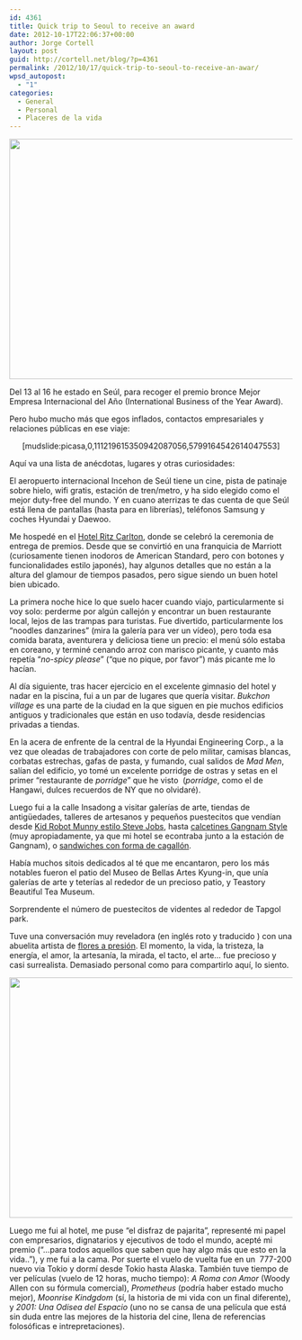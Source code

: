 ```yaml
---
id: 4361
title: Quick trip to Seoul to receive an award
date: 2012-10-17T22:06:37+00:00
author: Jorge Cortell
layout: post
guid: http://cortell.net/blog/?p=4361
permalink: /2012/10/17/quick-trip-to-seoul-to-receive-an-awar/
wpsd_autopost:
  - "1"
categories:
  - General
  - Personal
  - Placeres de la vida
---
```

<img class="aligncenter" title="picking up International Business of the Year Award" src="http://farm9.staticflickr.com/8468/8093354666_99a2cab529_z.jpg" alt="" width="640" height="427" />

Del 13 al 16 he estado en Seúl, para recoger el premio bronce Mejor Empresa Internacional del Año (International Business of the Year Award).

Pero hubo mucho más que egos inflados, contactos empresariales y relaciones públicas en ese viaje:

<p style="text-align: center">
  [mudslide:picasa,0,111219615350942087056,5799164542614047553]
</p>

Aquí va una lista de anécdotas, lugares y otras curiosidades:

El aeropuerto internacional Incehon de Seúl tiene un cine, pista de patinaje sobre hielo, wifi gratis, estación de tren/metro, y ha sido elegido como el mejor duty-free del mundo. Y en cuano aterrizas te das cuenta de que Seúl está llena de pantallas (hasta para en librerías), teléfonos Samsung y coches Hyundai y Daewoo.

<p title="http://www.ritzcarlton.com/en/Properties/Seoul/Default.htm">
  Me hospedé en el <a title="http://www.ritzcarlton.com/en/Properties/Seoul/Default.htm" href="http://www.ritzcarlton.com/en/Properties/Seoul/Default.htm" target="_blank">Hotel Ritz Carlton</a>, donde se celebró la ceremonia de entrega de premios. Desde que se convirtió en una franquicia de Marriott (curiosamente tienen inodoros de American Standard, pero con botones y funcionalidades estilo japonés), hay algunos detalles que no están a la altura del glamour de tiempos pasados, pero sigue siendo un buen hotel bien ubicado.
</p>

La primera noche hice lo que suelo hacer cuando viajo, particularmente si voy solo: perderme por algún callejón y encontrar un buen restaurante local, lejos de las trampas para turistas. Fue divertido, particularmente los &#8220;noodles danzarines&#8221; (mira la galería para ver un vídeo), pero toda esa comida barata, aventurera y deliciosa tiene un precio: el menú sólo estaba en coreano, y terminé cenando arroz con marisco picante, y cuanto más repetía &#8220;_no-spicy please_&#8221; (&#8220;que no pique, por favor&#8221;) más picante me lo hacían.

Al día siguiente, tras hacer ejercicio en el excelente gimnasio del hotel y nadar en la piscina, fui a un par de lugares que quería visitar. _Bukchon village_ es una parte de la ciudad en la que siguen en pie muchos edificios antiguos y tradicionales que están en uso todavía, desde residencias privadas a tiendas.

En la acera de enfrente de la central de la Hyundai Engineering Corp., a la vez que oleadas de trabajadores con corte de pelo militar, camisas blancas, corbatas estrechas, gafas de pasta, y fumando, cual salidos de _Mad Men_, salían del edificio, yo tomé un excelente porridge de ostras y setas en el primer &#8220;restaurante de _porridge_&#8221; que he visto  (_porridge_, como el de Hangawi, dulces recuerdos de NY que no olvidaré).

<p title="picture">
  Luego fui a la calle Insadong a visitar galerías de arte, tiendas de antigüedades, talleres de artesanos y pequeños puestecitos que vendían desde <a title="picture" href="https://lh6.googleusercontent.com/---zwFMKvfTQ/UH3iYvzy5xI/AAAAAAAAGvw/YlfVWEoTINY/w248-h333-n-k/IMG_0839.JPG" target="_blank">Kid Robot Munny estilo Steve Jobs</a>, hasta <a title="picture" href="https://lh5.googleusercontent.com/-9QpdHqtN8Hg/UH3kBbgS_nI/AAAAAAAAGvw/t64YGp7BJQc/w210-h309-n-k/IMG_0872.JPG" target="_blank">calcetines Gangnam Style</a> (muy apropiadamente, ya que mi hotel se econtraba junto a la estación de Gangnam), o <a title="picture" href="https://lh6.googleusercontent.com/-QXNjnvByq-0/UH3ip-l1WnI/AAAAAAAAGvw/LRopnCo4z48/w240-h320-n-k/IMG_0842.JPG" target="_blank">sandwiches con forma de cagallón</a>.
</p>

Había muchos sitois dedicados al té que me encantaron, pero los más notables fueron el patio del Museo de Bellas Artes Kyung-in, que unía galerías de arte y teterías al rededor de un precioso patio, y Teastory Beautiful Tea Museum.

Sorprendente el número de puestecitos de videntes al rededor de Tapgol park.

<p title="http://pressmi.com">
  Tuve una conversación muy reveladora (en inglés roto y traducido ) con una abuelita artista de <a title="http://pressmi.com" href="http://pressmi.com" target="_blank">flores a presión</a>. El momento, la vida, la tristeza, la energía, el amor, la artesanía, la mirada, el tacto, el arte&#8230; fue precioso y casi surrealista. Demasiado personal como para compartirlo aquí, lo siento.
</p>

<img class="aligncenter" title="receveing the award" src="http://farm9.staticflickr.com/8191/8093349943_a16821419b_z.jpg" alt="" width="640" height="427" />

Luego me fui al hotel, me puse &#8220;el disfraz de pajarita&#8221;, representé mi papel con empresarios, dignatarios y ejecutivos de todo el mundo, acepté mi premio (&#8220;&#8230;para todos aquellos que saben que hay algo más que esto en la vida..&#8221;), y me fui a la cama. Por suerte el vuelo de vuelta fue en un  777-200 nuevo via Tokio y dormí desde Tokio hasta Alaska. También tuve tiempo de ver películas (vuelo de 12 horas, mucho tiempo): _A Roma con Amor_ (Woody Allen con su fórmula comercial), _Prometheus_ (podría haber estado mucho mejor), _Moonrise Kindgdom_ (sí, la historia de mi vida con un final diferente), y _2001: Una Odisea del Espacio_ (uno no se cansa de una película que está sin duda entre las mejores de la historia del cine, llena de referencias folosóficas e intrepretaciones).